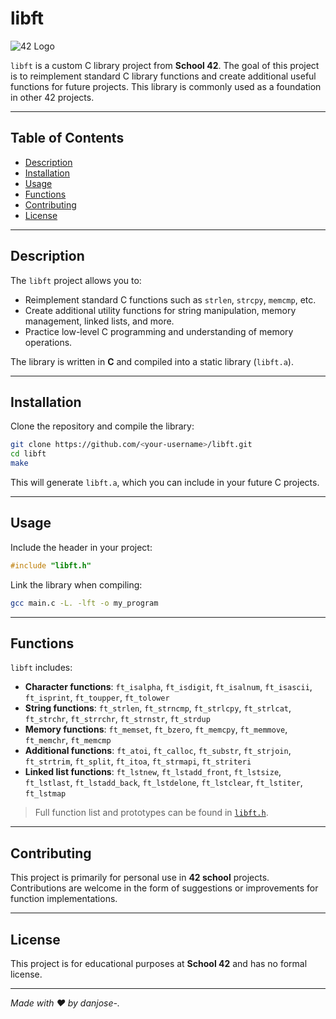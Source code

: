 # libft

![42 Logo]([https://upload.wikimedia.org/wikipedia/commons/thumb/5/57/42_School_logo.svg/1200px-42_School_logo.svg](https://encrypted-tbn0.gstatic.com/images?q=tbn:ANd9GcTXfAZMOWHDQ3DKE63A9jWhIqQaKcKqUIXvzg&s))

`libft` is a custom C library project from **School 42**. The goal of this project is to reimplement standard C library functions and create additional useful functions for future projects. This library is commonly used as a foundation in other 42 projects.

---

## Table of Contents

- [Description](#description)  
- [Installation](#installation)  
- [Usage](#usage)  
- [Functions](#functions)  
- [Contributing](#contributing)  
- [License](#license)  

---

## Description

The `libft` project allows you to:

- Reimplement standard C functions such as `strlen`, `strcpy`, `memcmp`, etc.  
- Create additional utility functions for string manipulation, memory management, linked lists, and more.  
- Practice low-level C programming and understanding of memory operations.  

The library is written in **C** and compiled into a static library (`libft.a`).

---

## Installation

Clone the repository and compile the library:

```bash
git clone https://github.com/<your-username>/libft.git
cd libft
make
```

This will generate `libft.a`, which you can include in your future C projects.

---

## Usage

Include the header in your project:

```c
#include "libft.h"
```

Link the library when compiling:

```bash
gcc main.c -L. -lft -o my_program
```

---

## Functions

`libft` includes:

- **Character functions**: `ft_isalpha`, `ft_isdigit`, `ft_isalnum`, `ft_isascii`, `ft_isprint`, `ft_toupper`, `ft_tolower`  
- **String functions**: `ft_strlen`, `ft_strncmp`, `ft_strlcpy`, `ft_strlcat`, `ft_strchr`, `ft_strrchr`, `ft_strnstr`, `ft_strdup`  
- **Memory functions**: `ft_memset`, `ft_bzero`, `ft_memcpy`, `ft_memmove`, `ft_memchr`, `ft_memcmp`  
- **Additional functions**: `ft_atoi`, `ft_calloc`, `ft_substr`, `ft_strjoin`, `ft_strtrim`, `ft_split`, `ft_itoa`, `ft_strmapi`, `ft_striteri`  
- **Linked list functions**: `ft_lstnew`, `ft_lstadd_front`, `ft_lstsize`, `ft_lstlast`, `ft_lstadd_back`, `ft_lstdelone`, `ft_lstclear`, `ft_lstiter`, `ft_lstmap`

> Full function list and prototypes can be found in [`libft.h`](./libft.h).

---

## Contributing

This project is primarily for personal use in **42 school** projects.  
Contributions are welcome in the form of suggestions or improvements for function implementations.

---

## License

This project is for educational purposes at **School 42** and has no formal license.

---

*Made with ❤️ by danjose-.*
